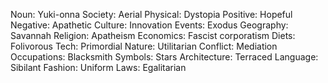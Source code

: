 Noun: Yuki-onna
Society: Aerial
Physical: Dystopia
Positive: Hopeful
Negative: Apathetic
Culture: Innovation
Events: Exodus
Geography: Savannah
Religion: Apatheism
Economics: Fascist corporatism
Diets: Folivorous
Tech: Primordial
Nature: Utilitarian
Conflict: Mediation
Occupations: Blacksmith
Symbols: Stars
Architecture: Terraced
Language: Sibilant
Fashion: Uniform
Laws: Egalitarian